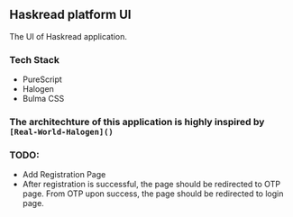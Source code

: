 ## Haskread platform UI

The UI of Haskread application.

### Tech Stack

- PureScript
- Halogen
- Bulma CSS

### The architechture of this application is highly inspired by `[Real-World-Halogen]()`

### TODO:

- Add Registration Page
- After registration is successful, the page should be redirected to OTP page. From OTP upon success,
  the page should be redirected to login page.
